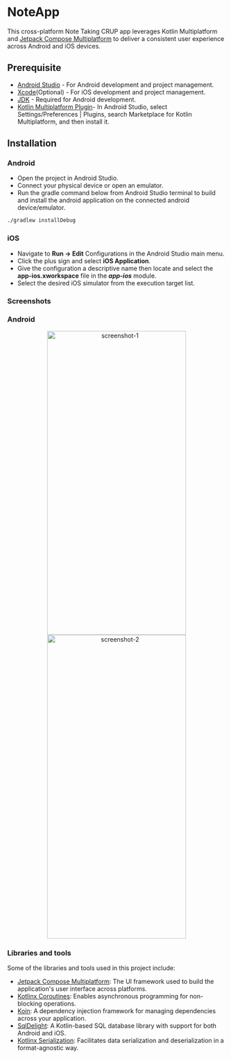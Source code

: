 # NoteApp
This cross-platform Note Taking CRUP app leverages Kotlin Multiplatform and [Jetpack Compose Multiplatform](https://www.jetbrains.com/lp/compose-multiplatform/) to deliver a consistent user experience across Android and iOS devices. 
## Prerequisite

- [Android Studio](https://developer.android.com/studio) - For Android development and project management.
- [Xcode](https://apps.apple.com/us/app/xcode/id497799835)(Optional) - For iOS development and project management.
- [JDK](https://www.oracle.com/java/technologies/downloads/?er=221886) - Required for Android development.
- [Kotlin Multiplatform Plugin](https://kotlinlang.org/docs/multiplatform-plugin-releases.html?_gl=1*130bj1*_gcl_au*MTk1MDYwOTc4MS4xNzIxNjMzNjAy*_ga*MTM4NzQwMTA3NS4xNjk3NDg5MzQ5*_ga_9J976DJZ68*MTcyMzExNTUwNy43Ni4xLjE3MjMxMTU1OTYuNDQuMC4w#release-details)- In Android Studio, select Settings/Preferences | Plugins, search Marketplace for Kotlin Multiplatform, and then install it.

## Installation

### Android

- Open the project in Android Studio.
- Connect your physical device or open an emulator.
- Run the gradle command below from Android Studio terminal to build and install the android application on the connected android device/emulator.

```bash
./gradlew installDebug
```

### iOS

- Navigate to __Run -> Edit__ Configurations in the Android Studio main menu.
- Click the plus sign and select __iOS Application__.
- Give the configuration a descriptive name then locate and select the __app-ios.xworkspace__ file in the ___app-ios___ module.
- Select the desired iOS simulator from the execution target list.
### Screenshots

### Android

<p align="center">
  <img src="https://github.com/user-attachments/assets/c9703fac-363f-4ab3-8567-3b6a0a379f62" alt="screenshot-1" height="700" width="320">
  <img src="https://github.com/user-attachments/assets/7858503a-7f4f-43d3-b917-bb3509cb44bd" alt="screenshot-2" height="700" width="320">
</p>

### Libraries and tools
Some of the libraries and tools used in this project include:

- [Jetpack Compose Multiplatform](https://www.jetbrains.com/lp/compose-multiplatform): The UI framework used to build the application's user interface across platforms.
- [Kotlinx Coroutines](https://github.com/Kotlin/kotlinx.coroutines): Enables asynchronous programming for non-blocking operations.
- [Koin](https://insert-koin.io/): A dependency injection framework for managing dependencies across your application.
- [SqlDelight](https://cashapp.github.io/sqldelight/2.0.2/multiplatform_sqlite/): A Kotlin-based SQL database library with support for both Android and iOS.
- [Kotlinx Serialization](https://github.com/Kotlin/kotlinx.serialization): Facilitates data serialization and deserialization in a format-agnostic way.

